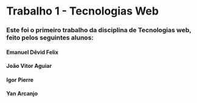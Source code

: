 # Trabalho 1 - Tecnologias Web

### Este foi o primeiro trabalho da disciplina de Tecnologias web, feito pelos seguintes alunos:

#### Emanuel Dêvid Felix
#### João Vitor Aguiar
#### Igor Pierre
#### Yan Arcanjo
